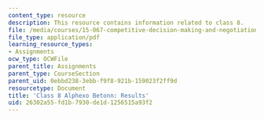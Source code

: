```yaml
---
content_type: resource
description: This resource contains information related to class 8.
file: /media/courses/15-067-competitive-decision-making-and-negotiation-spring-2011/26302a55fd1b7930de1d1256515a93f2_MIT15_067S11_Cl8_Al_B_RE.pdf
file_type: application/pdf
learning_resource_types:
- Assignments
ocw_type: OCWFile
parent_title: Assignments
parent_type: CourseSection
parent_uid: 0ebbd238-3ebb-f9f8-921b-159023f2ff9d
resourcetype: Document
title: 'Class 8 Alphexo Betonn: Results'
uid: 26302a55-fd1b-7930-de1d-1256515a93f2
---
```

